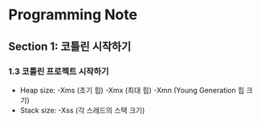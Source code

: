 # Programming Note

## Section 1: 코틀린 시작하기
### 1.3 코틀린 프로젝트 시작하기
* Heap size: -Xms (초기 힙) -Xmx (최대 힙) -Xmn (Young Generation 힙 크기)
* Stack size: -Xss (각 스레드의 스택 크기)